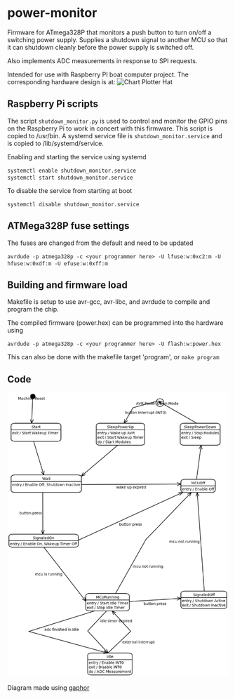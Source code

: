 # power-monitor
Firmware for ATmega328P that monitors a push button to turn on/off
a switching power supply. Supplies a shutdown signal to another MCU
so that it can shutdown cleanly before the power supply is switched
off.

Also implements ADC measurements in response to SPI requests.

Intended for use with Raspberry PI boat computer project. The
corresponding hardware design is at: ![Chart Plotter Hat](https://github.com/gpgreen/chart_plotter_hat)

## Raspberry Pi scripts

The script `shutdown_monitor.py` is used to control and monitor
the GPIO pins on the Raspberry Pi to work in concert with this
firmware. This script is copied to /usr/bin. A systemd service file is
`shutdown_monitor.service` and is copied to /lib/systemd/service.

Enabling and starting the service using systemd
```
systemctl enable shutdown_monitor.service
systemctl start shutdown_monitor.service
```

To disable the service from starting at boot
```
systemctl disable shutdown_monitor.service
```

## ATMega328P fuse settings
The fuses are changed from the default and need to be updated
```
avrdude -p atmega328p -c <your programmer here> -U lfuse:w:0xc2:m -U hfuse:w:0xdf:m -U efuse:w:0xff:m
```

## Building and firmware load
Makefile is setup to use avr-gcc, avr-libc, and avrdude to compile and program the chip. 

The compiled firmware (power.hex) can be programmed into the hardware using
```
avrdude -p atmega328p -c <your programmer here> -U flash:w:power.hex
```

This can also be done with the makefile target 'program', or `make
program`


## Code

![state machine for power monitoring](StateMachine.png)

Diagram made using [gaphor](https://gaphor.readthedocs.io/en/latest/)
